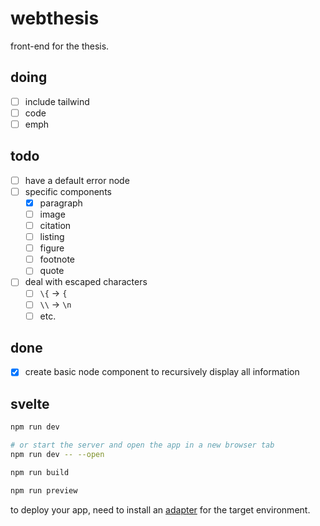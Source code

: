 # webthesis

front-end for the thesis.

## doing

- [ ] include tailwind
- [ ] code
- [ ] emph

## todo

- [ ] have a default error node
- [ ] specific components
  - [x] paragraph
  - [ ] image
  - [ ] citation
  - [ ] listing
  - [ ] figure
  - [ ] footnote
  - [ ] quote
- [ ] deal with escaped characters
  - [ ] `\{` -> `{`
  - [ ] `\\` -> `\n`
  - [ ] etc.

## done

- [x] create basic node component to recursively display all information


## svelte

```bash
npm run dev

# or start the server and open the app in a new browser tab
npm run dev -- --open

npm run build

npm run preview
```

to deploy your app, need to install an [adapter](https://kit.svelte.dev/docs/adapters) for the target environment.
